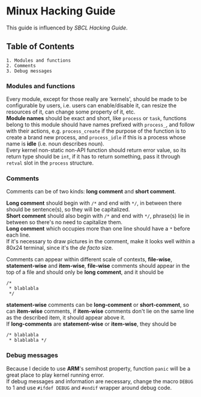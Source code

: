 Minux Hacking Guide
===================

This guide is influenced by *SBCL Hacking Guide*.  

Table of Contents
-----------------

	1. Modules and functions
	2. Comments
	3. Debug messages

### Modules and functions
Every module, except for those really are 'kernels', should be made to be
configurable by users, i.e. users can enable/disable it, can resize the
resources of it, can change some property of it, etc.  
**Module names** should be exact and short, like `process` or `task`,
functions belong to this module should have names prefixed with `process_`,
and follow with their actions, e.g. `process_create` if the purpose of the
function is to create a brand new process, and `process_idle` if this is a
process whose name is **idle** (i.e. noun describes noun).  
Every kernel non-static non-API function should return error value, so its
return type should be `int`, if it has to return something, pass it through
`retval` slot in the `process` structure.

### Comments
Comments can be of two kinds: **long comment** and **short comment**. 

**Long comment** should begin with `/*` and end with `*/`, in between
there should be sentence(s), so they will be capitalized.  
**Short comment** should also begin with `/*` and end with `*/`, phrase(s)
lie in between so there's no need to capitalize them.  
**Long comment** which occupies more than one line should have a `*` before
each line.  
If it's necessary to draw pictures in the comment, make it looks well within
a 80x24 terminal, since it's the *de facto* size.  

Comments can appear within different scale of contexts, **file-wise**,
**statement-wise** and **item-wise**, **file-wise** comments should appear
in the top of a file and should only be **long comment**, and it should be

	/*
	 * blablabla 
	 */

**statement-wise** comments can be **long-comment** or **short-comment**,
so can **item-wise** comments, if **item-wise** comments don't lie on the same
line as the described item, it should appear above it.  
If **long-comments** are **statement-wise** or **item-wise**, they should be

	/* blablabla
	 * blablabla */

### Debug messages
Because I decide to use **ARM**'s semihost property, function `panic` will
be a great place to play kernel running error.  
If debug messages and information are necessary, change the macro `DEBUG` to 1
and use `#ifdef DEBUG` and `#endif` wrapper around debug code.
